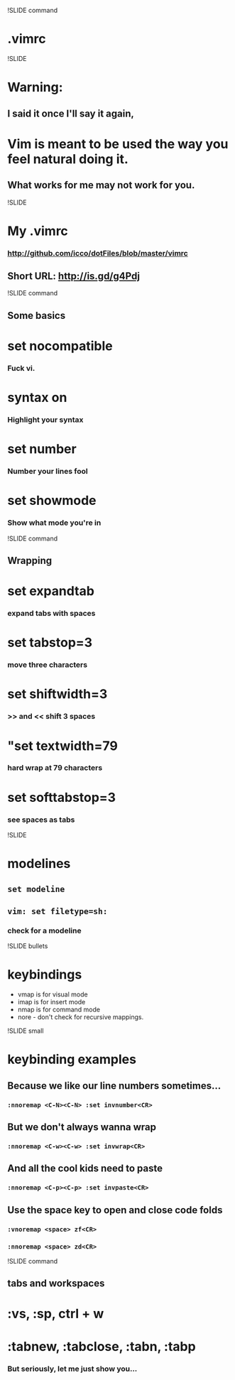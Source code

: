 !SLIDE command
# .vimrc
 
!SLIDE
# Warning:
## I said it once I'll say it again,
# Vim is meant to be used the way you feel natural doing it.
## What works for me may not work for you.

!SLIDE
# My .vimrc
### <http://github.com/icco/dotFiles/blob/master/vimrc>
## Short URL: <http://is.gd/g4Pdj>

!SLIDE command
## Some basics
# set nocompatible
### Fuck vi.
# syntax on
### Highlight your syntax
# set number
### Number your lines fool
# set showmode
### Show what mode you're in

!SLIDE command
## Wrapping
# set expandtab 
### expand tabs with spaces
# set tabstop=3  
### <Tab> move three characters
# set shiftwidth=3
### >> and << shift 3 spaces
# "set textwidth=79
### hard wrap at 79 characters
# set softtabstop=3
### see spaces as tabs

!SLIDE
# modelines
## `set modeline`
## `vim: set filetype=sh:`
### check for a modeline

!SLIDE bullets
# keybindings

 * vmap is for visual mode
 * imap is for insert mode 
 * nmap is for command mode
 * nore - don't check for recursive mappings.

!SLIDE small
# keybinding examples

## Because we like our line numbers sometimes...
### `:nnoremap <C-N><C-N> :set invnumber<CR>`

## But we don't always wanna wrap
### `:nnoremap <C-w><C-w> :set invwrap<CR>`
 
## And all the cool kids need to paste
### `:nnoremap <C-p><C-p> :set invpaste<CR>`
 
## Use the space key to open and close code folds
### `:vnoremap <space> zf<CR>`
### `:nnoremap <space> zd<CR>`

!SLIDE command
## tabs and workspaces

# :vs, :sp, ctrl + w

# :tabnew, :tabclose, :tabn, :tabp

### But seriously, let me just show you...
